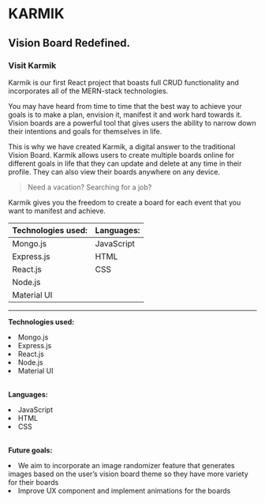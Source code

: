 <h1>KARMIK</h1>
<h2>Vision Board Redefined.</h2>

<h3>Visit Karmik</h3>

Karmik is our first React project that boasts full CRUD functionality and incorporates all of the MERN-stack technologies. 

You may have heard from time to time that the best way to achieve your goals is to make a plan,  envision it, manifest it and work hard towards it. Vision boards are a powerful tool that gives users the ability to narrow down their intentions and goals for themselves in life. 

This is why we have created Karmik, a digital answer to the traditional Vision Board. Karmik allows users to create multiple boards online for different goals in life that they can update and delete at any time in their profile. They can also view their boards anywhere on any device. 

>Need a vacation? 
>Searching for a job? 

Karmik gives you the freedom to create a board for each event that you want to manifest and achieve.  

**Technologies used:** |    **Languages:**
-----------------------|--------------------
       Mongo.js        |     JavaScript    |
       Express.js      |        HTML       |
       React.js        |         CSS       |
       Node.js         |                   |
       Material UI     |                   |
--------------------------------------------



**Technologies used:**

<li>Mongo.js</li>
<li>Express.js</li>
<li>React.js</li>
<li>Node.js</li>
<li>Material UI</li>
<br />

**Languages:**
<li>JavaScript</li>
<li>HTML</li>
<li>CSS</li>
<br />

**Future goals:**

<li>We aim to incorporate an image randomizer feature that generates images based on the user’s vision board theme so they have more variety for their boards</li>
<li>Improve UX component and implement animations for the boards</li>
